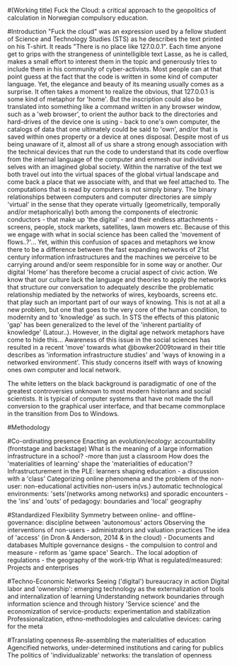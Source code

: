 
#(Working title) Fuck the Cloud: a critical approach to the geopolitics of calculation in Norwegian compulsory education.


#Introduction
"Fuck the cloud" was an expression used by a fellow student of Science and Technology Studies (STS) as he describes the text printed on his T-shirt. It reads "There is no place like 127.0.0.1". Each time anyone get to grips with the strangeness of unintelligible text Lasse, as he is called, makes a small effort to interest them in the topic and generously tries to include them in his community of cyber-activists. Most people can at that point guess at the fact that the code is written in some kind of computer language. Yet, the elegance and beauty of its meaning usually comes as a surprise. It often takes a moment to realize the obvious, that 127.0.0.1 is some kind of metaphor for 'home'. But the inscription could also be translated into something like a command written in any browser window, such as a 'web browser', to orient the author back to the directories and hard-drives of the device one is using - back to one's own computer, the catalogs of data that one ultimately could be said to 'own', and/or that is saved within ones property or a device at ones disposal. Despite most of us being unaware of it, almost all of us share a strong enough association with the technical devices that run the code to understand that its code overflow from the internal language of the computer and enmesh our individual selves with an imagined global society. Within the narrative of the text we both travel out into the virtual spaces of the global virtual landscape and come back a place that we associate with, and that we feel attached to. The computations that is read by computers is not simply binary. The binary relationships between computers and computer directories are simply 'virtual' in the sense that they operate virtually (geometrically, temporally and/or metaphorically) both among the components of electronic conductors - that make up 'the digital' - and their endless attachments - screens, people, stock markets, satellites, lawn mowers etc. Because of this we engage with what in social science has been called the 'movement of flows..?'...
Yet, within this confusion of spaces and metaphors we know there to be a difference between the fast expanding networks of 21st century information infrastructures and the machines we perceive to be carrying around and/or seem responsible for in some way or another. Our digital 'Home' has therefore become a crucial aspect of civic action. We know that our culture lack the language and theories to apply the networks that structure our conversation to adequately describe the problematic relationship mediated by the networks of wires, keyboards, screens etc. that play such an important part of our ways of knowing. This is not at all a new problem, but one that goes to the very core of the human condition, to modernity and to 'knowledge' as such. In STS the effects of this platonic 'gap' has been generalized to the level of the 'inherent partiality of knowledge' (Latour..). However, in the digital age network metaphors have come to hide this...
Awareness of this issue in the social sciences has resulted in a recent 'move' towards what @bowker2009toward in their title describes as 'information infrastructure studies' and 'ways of knowing in a networked environment'. This study concerns itself with ways of knowing ones own computer and local network. 

The white letters on the black background is paradigmatic of one of the greatest controversies unknown to most modern historians and social scientists. It is typical of computer systems that have not made the full conversion to the graphical user interface, and that became commonplace in the transition from Dos to Windows.


#Methodology

#Co-ordinating presence
Enacting an evolution/ecology: accountability (frontstage and backstage)
What is the meaning of a large information infrastructure in a school?
-more than just a classroom
How does the 'materialities of learning' shape the 'materialities of education'?
Infrastructurement in the PLE: learners shaping education - a discussion with a 'class'
Categorizing online phenomena and the problem of the non-user: non-educational activities
non-users in(vs.) automatic technological environments: 'sets'(networks among networks) and sporadic encounters
-the 'ins' and 'outs' of pedagogy: boundaries and 'local' geography

#Standardized Flexibility
Symmetry between online- and offline-governance: discipline between 'autonomous' actors
Observing the interventions of non-users - administrators and valuation practices
The idea of 'access' (in Dron & Anderson, 2014 & in the cloud) - Documents and databases
Multiple governance designs - the compulsion to control and measure - reform as 'game space'
Search..
The local adoption of regulations - the geography of the work-trip
What is regulated/measured: Projects and enterprises

#Techno-Economic Networks
Seeing ('digital') bureaucracy in action
Digital labor and 'ownership': emerging technology as the externalization of tools and internalization of learning
Understanding network boundaries through information science and through history
'Service science' and the economization of service-products: experimentation and stabilization
Professionalization, ethno-methodologies and calculative devices: caring for the meta

#Translating openness
Re-assembling the materialities of education
Agencified networks, under-determined institutions and caring for publics
The politics of 'individualizable' networks: the translation of openness

